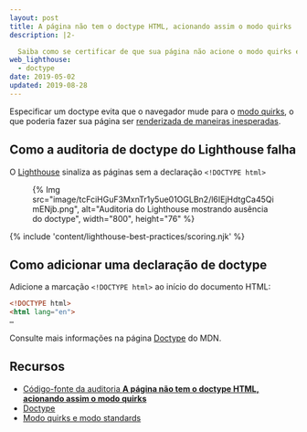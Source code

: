 ```yaml
---
layout: post
title: A página não tem o doctype HTML, acionando assim o modo quirks
description: |2-

  Saiba como se certificar de que sua página não acione o modo quirks em navegadores mais antigos.
web_lighthouse:
  - doctype
date: 2019-05-02
updated: 2019-08-28
---
```


Especificar um doctype evita que o navegador mude para o [modo quirks](https://developer.mozilla.org/docs/Web/HTML/Quirks_Mode_and_Standards_Mode), o que poderia fazer sua página ser [renderizada de maneiras inesperadas](https://quirks.spec.whatwg.org/#css).

## Como a auditoria de doctype do Lighthouse falha

O [Lighthouse](https://developer.chrome.com/docs/lighthouse/overview/) sinaliza as páginas sem a declaração `<!DOCTYPE html>`

<figure> {% Img src="image/tcFciHGuF3MxnTr1y5ue01OGLBn2/l6IEjHdtgCa45QimENjb.png", alt="Auditoria do Lighthouse mostrando ausência do doctype", width="800", height="76" %}</figure>

{% include 'content/lighthouse-best-practices/scoring.njk' %}

## Como adicionar uma declaração de doctype

Adicione a marcação `<!DOCTYPE html>` ao início do documento HTML:

```html
<!DOCTYPE html>
<html lang="en">
…
```

Consulte  mais informações na página [Doctype](https://developer.mozilla.org/docs/Glossary/Doctype) do MDN.

## Recursos

- [Código-fonte da auditoria **A página não tem o doctype HTML, acionando assim o modo quirks**](https://github.com/GoogleChrome/lighthouse/blob/ecd10efc8230f6f772e672cd4b05e8fbc8a3112d/lighthouse-core/audits/dobetterweb/doctype.js)
- [Doctype](https://developer.mozilla.org/docs/Glossary/Doctype)
- [Modo quirks e modo standards](https://developer.mozilla.org/docs/Web/HTML/Quirks_Mode_and_Standards_Mode)
